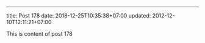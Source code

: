 ---
title: Post 178
date: 2018-12-25T10:35:38+07:00
updated: 2012-12-10T12:11:21+07:00

This is content of post 178